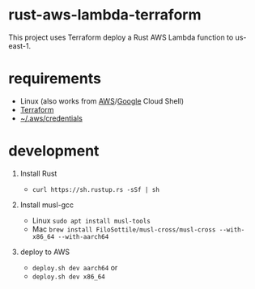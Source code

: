 # rust-aws-lambda-terraform

This project uses Terraform deploy a Rust AWS Lambda function to us-east-1.

# requirements

* Linux (also works from [AWS](https://aws.amazon.com/cloudshell/)/[Google](https://shell.cloud.google.com/?show=ide%2Cterminal) Cloud Shell)
* [Terraform](https://learn.hashicorp.com/tutorials/terraform/install-cli)
* [~/.aws/credentials](https://docs.aws.amazon.com/cli/latest/userguide/cli-configure-files.html)

# development

1. Install Rust
   * `curl https://sh.rustup.rs -sSf | sh`

2. Install musl-gcc
   * Linux `sudo apt install musl-tools`
   * Mac   `brew install FiloSottile/musl-cross/musl-cross --with-x86_64 --with-aarch64`

3. deploy to AWS
   * `deploy.sh dev aarch64` or
   * `deploy.sh dev x86_64`